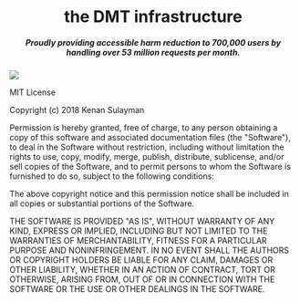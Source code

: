 <h1 align="center">the DMT infrastructure</h1>

<h5 align="center">Proudly providing accessible harm reduction to 700,000 users by handling over 53 million requests per month.</h5>

![](https://github.com/psychonautwiki/dmt-cluster-configuration/raw/master/architecture.png)

MIT License

Copyright (c) 2018 Kenan Sulayman

Permission is hereby granted, free of charge, to any person obtaining a copy
of this software and associated documentation files (the "Software"), to deal
in the Software without restriction, including without limitation the rights
to use, copy, modify, merge, publish, distribute, sublicense, and/or sell
copies of the Software, and to permit persons to whom the Software is
furnished to do so, subject to the following conditions:

The above copyright notice and this permission notice shall be included in all
copies or substantial portions of the Software.

THE SOFTWARE IS PROVIDED "AS IS", WITHOUT WARRANTY OF ANY KIND, EXPRESS OR
IMPLIED, INCLUDING BUT NOT LIMITED TO THE WARRANTIES OF MERCHANTABILITY,
FITNESS FOR A PARTICULAR PURPOSE AND NONINFRINGEMENT. IN NO EVENT SHALL THE
AUTHORS OR COPYRIGHT HOLDERS BE LIABLE FOR ANY CLAIM, DAMAGES OR OTHER
LIABILITY, WHETHER IN AN ACTION OF CONTRACT, TORT OR OTHERWISE, ARISING FROM,
OUT OF OR IN CONNECTION WITH THE SOFTWARE OR THE USE OR OTHER DEALINGS IN THE
SOFTWARE.
